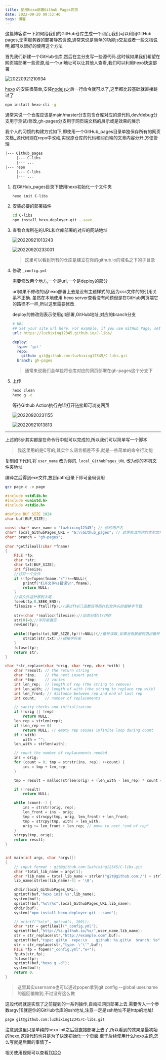 ```yaml
---
title: 使用hexo部署Github Pages网页
date: 2022-09-20 00:53:46
tags: 博客
---
```


这篇博客讲一下如何给我们的GitHub仓库生成一个网页,我们可以利用GitHub pages,无需服务器的部署静态资源,通常来说是简单的功能js交互或者一些文档说明,都可以很好的使用这个方法

首先我们新建一个GitHub仓库,然后在主分支写一些源代码.这时候如果我们希望在网页端部署一些资源,给一个url地址可以让其他人查看,我们可以利用hexo快速部署

![20220921210934](https://raw.githubusercontent.com/learner-lu/picbed/master/20220921210934.png)

[hexo](https://hexo.io/zh-cn/) 的安装很简单,安装[nodejs](https://nodejs.org/en/)之后一行命令就可以了,这里都比较基础就直接跳过了

```bash
npm install hexo-cli -g
```

通常来说一个仓库应该是main/master分支包含仓库对应的源代码,dev/debug分支用于测试/修改,gh-pages分支用于网页端文档的展示或是效果的展示

我个人的习惯的构建方式如下,即使用一个GitHub_pages目录单独保存所有的网页文档,,源代码则在repo中改动,实现原仓库的代码和网页端的文章内容分开,方便管理

```txt
|--- Github_pages
     |--- C-libs
     |--- ...
|--- repo
     |--- C-libs
     |--- ...
```

1. 在GitHub_pages目录下使用hexo初始化一个文件夹

   ```bash
   hexo init C-libs
   ```

2. 安装必要的部署插件

   ```bash
   cd C-libs
   npm install hexo-deployer-git --save
   ```

3. 查看仓库所在的URL和仓库部署的对应的网站地址

   ![20220921013243](https://raw.githubusercontent.com/learner-lu/picbed/master/20220921013243.png)

   ![20220920233001](https://raw.githubusercontent.com/learner-lu/picbed/master/20220920233001.png)

   > 这里可以看到所有的仓库是建立在你的github.io的域名之下的子目录

4. 修改 `_config.yml`

   需要修改两个地方,一个是url,一个是deploy的部分

   url如果不修改的话hexo部署上去是没有主题样式的,因为css文件的的引用关系不正确. 虽然在本地使用 hexo server查看没有问题但是在GitHub网页端它的路径不一样,所以这里需要修改.

   deploy的修改则表示使用git部署,GitHub地址,对应的branch分支

   ```yml
   # URL
   ## Set your site url here. For example, if you use GitHub Page, set url as 'https://username.github.io/project'
   url: https://luzhixing12345.github.io/C-libs/
   
   deploy:
     type: 'git'
     repo:
       github: git@github.com:luzhixing12345/C-libs.git
     branch: gh-pages
   ```

   > 通常来说我们会单独将仓库对应的网页部署在gh-pages这个分支下

5. 上传

   ```bash
   hexo clean
   hexo g -d
   ```

   等待Github Action执行完毕打开链接即可浏览网页

   ![20220920231155](https://raw.githubusercontent.com/learner-lu/picbed/master/20220920231155.png)

   ![20220921013813](https://raw.githubusercontent.com/learner-lu/picbed/master/20220921013813.png)

---

上述的5步其实都是在命令行中就可以完成的,所以我们可以简单写一个脚本

> 我这里用的是C写的,其实什么语言都差不多,就是一些简单的命令行功能

复制如下代码,将 `user_name` 改为你的, `local_GithubPages_URL` 改为你的本机文件夹地址

编译之后得到exe文件,放到path目录下即可全局调用

```bash
gcc page.c -o page
```

```c
#include <stdlib.h> 
#include <unistd.h>  
#include <stdio.h>  
  
#define BUF_SIZE 1024  
char buf[BUF_SIZE];

const char* user_name = "luzhixing12345"; // 你的用户名
char* local_GithubPages_URL = "G:\\Github_pages"; // 这里修改为你的本机文件夹地址
char* branch = "gh-pages";
  
char *getfileall(char *fname)
{
    FILE *fp;
    char *str;
    char txt[BUF_SIZE];
    int filesize;
    //打开一个文件
    if ((fp=fopen(fname,"r"))==NULL){
        printf("打开文件%s错误\n",fname);
        return NULL;
    }
    //将文件指针移到末尾
    fseek(fp,0,SEEK_END);
    filesize = ftell(fp);//通过ftell函数获得指针到文件头的偏移字节数.
    
    str=(char *)malloc(filesize);//动态分配str内存
    str[0]=0;//字符串置空
    rewind(fp);
    
    while((fgets(txt,BUF_SIZE,fp))!=NULL){//循环读取,如果没有数据则退出循环
        strcat(str,txt);//拼接字符串
    }
    fclose(fp);
    return str;
}

char *str_replace(char *orig, char *rep, char *with) {
    char *result; // the return string
    char *ins;    // the next insert point
    char *tmp;    // varies
    int len_rep;  // length of rep (the string to remove)
    int len_with; // length of with (the string to replace rep with)
    int len_front; // distance between rep and end of last rep
    int count;    // number of replacements

    // sanity checks and initialization
    if (!orig || !rep)
        return NULL;
    len_rep = strlen(rep);
    if (len_rep == 0)
        return NULL; // empty rep causes infinite loop during count
    if (!with)
        with = "";
    len_with = strlen(with);

    // count the number of replacements needed
    ins = orig;
    for (count = 0; tmp = strstr(ins, rep); ++count) {
        ins = tmp + len_rep;
    }

    tmp = result = malloc(strlen(orig) + (len_with - len_rep) * count + 1);

    if (!result)
        return NULL;

    while (count--) {
        ins = strstr(orig, rep);
        len_front = ins - orig;
        tmp = strncpy(tmp, orig, len_front) + len_front;
        tmp = strcpy(tmp, with) + len_with;
        orig += len_front + len_rep; // move to next "end of rep"
    }
    strcpy(tmp, orig);
    return result;
}


int main(int argc, char *argv[])  
{  
    // input format : git@github.com:luzhixing12345/C-libs.git
    char *total_lib_name = argv[1];
    char *lib_name = total_lib_name + strlen("git@github.com:/") + strlen(user_name);
    lib_name[strlen(lib_name)-4] = '\0';

    chdir(local_GithubPages_URL);
    sprintf(buf,"hexo init %s",lib_name);
    system(buf);
    sprintf(buf,"%s\\%s",local_GithubPages_URL,lib_name);
    chdir(buf);
    system("npm install hexo-deployer-git --save");

    // printf("%s\n", getcwd(s, 100));
    char *str = getfileall("_config.yml");
    sprintf(buf,"http://%s.github.io/%s/",user_name,lib_name);
    str = str_replace(str,"http://example.com",buf);
    sprintf(buf,"type: git\n  repo:\n    github: %s.git\n  branch: %s",total_lib_name,branch);
    str = str_replace(str,"type: \'\'",buf);
    FILE *fp = fopen("_config.yml","w+");
    fputs(str,fp);
    fclose(fp);
    sprintf(buf,"hexo g -d");
    system(buf);
    return 0;  
}

```

> 这里其实username也可以通过popen拿到git config --global user.name 的返回值做到,不过没有这么做

这段代码就是实现了之前提到的一系列操作,自动把网页部署上去.需要传入一个参数argv[1]就是你的GitHub仓库的ssh地址,注意一定是ssh地址不是http的地址!

```bash
page git@github.com:luzhixing12345/C-libs.git
```

注意到这里只是单纯的hexo init之后就直接部署上去了,所以看到的效果是最初始的hexo,这段代码也只是为了快速初始化一个页面.至于后续使用什么hexo主题,怎么写就是后面的事情了~

相关使用视频可以查看[TODO](TODO)
